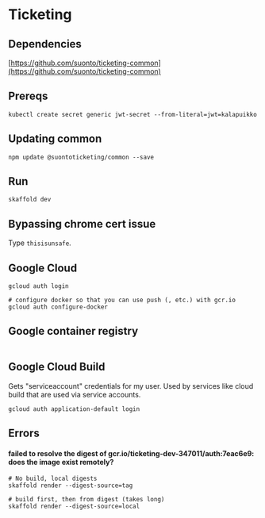 # Ticketing

## Dependencies
[https://github.com/suonto/ticketing-common](https://github.com/suonto/ticketing-common)

## Prereqs
```
kubectl create secret generic jwt-secret --from-literal=jwt=kalapuikko
```

## Updating common
```
npm update @suontoticketing/common --save
```

## Run
```
skaffold dev
```

## Bypassing chrome cert issue
Type `thisisunsafe`.

## Google Cloud
```
gcloud auth login

# configure docker so that you can use push (, etc.) with gcr.io
gcloud auth configure-docker
```

## Google container registry
```

```

## Google Cloud Build
Gets "serviceaccount" credentials for my user. Used by services like cloud build that are used via service accounts.
```
gcloud auth application-default login
```


## Errors

#### failed to resolve the digest of gcr.io/ticketing-dev-347011/auth:7eac6e9: does the image exist remotely?

```
# No build, local digests
skaffold render --digest-source=tag

# build first, then from digest (takes long)
skaffold render --digest-source=local
```
